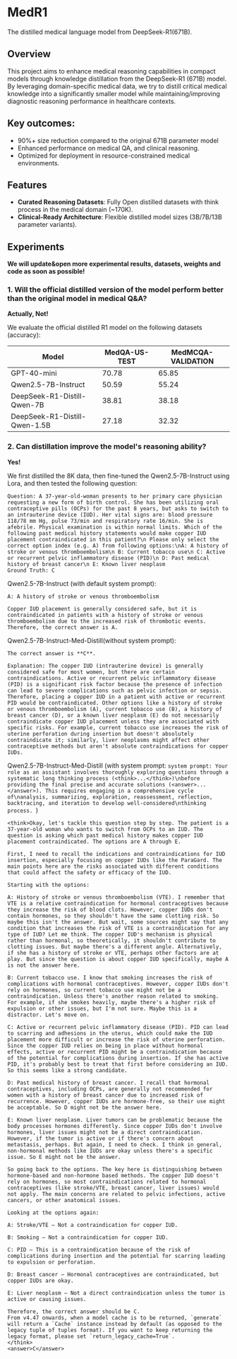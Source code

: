 # MedR1
The distilled medical language model from DeepSeek-R1(671B).

## Overview
This project aims to enhance medical reasoning capabilities in compact models through knowledge distillation from the DeepSeek-R1 (671B) model. By leveraging domain-specific medical data, we try to distill critical medical knowledge into a significantly smaller model while maintaining/improving diagnostic reasoning performance in healthcare contexts.

## Key outcomes:
- 90%+ size reduction compared to the original 671B parameter model
- Enhanced performance on medical QA, and clinical reasoning.
- Optimized for deployment in resource-constrained medical environments.

## Features
- **Curated Reasoning Datasets**: Fully Open distilled datasets with think process in the medical domain (~170K).
- **Clinical-Ready Architecture**: Flexible distilled model sizes (3B/7B/13B parameter variants).

## Experiments

**We will update&open more experimental results, datasets, weights and code as soon as possible!**

### 1. Will the official distilled version of the model perform better than the original model in medical Q&A? 

**Actually, Not!**

We evaluate the official distilled R1 model on the following datasets (accuracy):

| Model                | MedQA-US-TEST | MedMCQA-VALIDATION |
|-----------------------|-----------------|----------------|
| GPT-40-mini        | 70.78    | 65.85    |
| Qwen2.5-7B-Instruct | 50.59          | 55.24         |
| DeepSeek-R1-Distill-Qwen-7B      | 38.81     | 38.18 |
| DeepSeek-R1-Distill-Qwen-1.5B | 27.18 | 32.32 |

### 2. Can distillation improve the model's reasoning ability?

**Yes!**

We first distilled the 8K data, then fine-tuned the Qwen2.5-7B-Instruct using Lora, and then tested the following question:
```text
Question: A 37-year-old-woman presents to her primary care physician requesting a new form of birth control. She has been utilizing oral contraceptive pills (OCPs) for the past 8 years, but asks to switch to an intrauterine device (IUD). Her vital signs are: blood pressure 118/78 mm Hg, pulse 73/min and respiratory rate 16/min. She is afebrile. Physical examination is within normal limits. Which of the following past medical history statements would make copper IUD placement contraindicated in this patient?\n Please only select the correct option index (e.g. A) from following options:\nA: A history of stroke or venous thromboembolism\n B: Current tobacco use\n C: Active or recurrent pelvic inflammatory disease (PID)\n D: Past medical history of breast cancer\n E: Known liver neoplasm
Ground Truth: C
```

Qwen2.5-7B-Instruct (with default system prompt):
```text
A: A history of stroke or venous thromboembolism

Copper IUD placement is generally considered safe, but it is contraindicated in patients with a history of stroke or venous thromboembolism due to the increased risk of thrombotic events. Therefore, the correct answer is A.
```
Qwen2.5-7B-Instruct-Med-Distill(without system prompt):
```text
The correct answer is **C**.

Explanation: The copper IUD (intrauterine device) is generally considered safe for most women, but there are certain contraindications. Active or recurrent pelvic inflammatory disease (PID) is a significant risk factor because the presence of infection can lead to severe complications such as pelvic infection or sepsis. Therefore, placing a copper IUD in a patient with active or recurrent PID would be contraindicated. Other options like a history of stroke or venous thromboembolism (A), current tobacco use (B), a history of breast cancer (D), or a known liver neoplasm (E) do not necessarily contraindicate copper IUD placement unless they are associated with specific risks. For example, current tobacco use increases the risk of uterine perforation during insertion but doesn't absolutely contraindicate it; similarly, liver neoplasms might affect other contraceptive methods but aren't absolute contraindications for copper IUDs.
```
Qwen2.5-7B-Instruct-Med-Distill (with system prompt:
```system prompt: Your role as an assistant involves thoroughly exploring questions through a systematic long thinking process (<think>...</think>)\nbefore providing the final precise and accurate solutions (<answer>...</answer>). This requires engaging in a comprehensive cycle of\nanalysis, summarizing, exploration, reassessment, reflection, backtracing, and iteration to develop well-considered\nthinking process. ```)
```text
<think>Okay, let's tackle this question step by step. The patient is a 37-year-old woman who wants to switch from OCPs to an IUD. The question is asking which past medical history makes copper IUD placement contraindicated. The options are A through E.

First, I need to recall the indications and contraindications for IUD insertion, especially focusing on copper IUDs like the ParaGard. The main points here are the risks associated with different conditions that could affect the safety or efficacy of the IUD.

Starting with the options:

A: History of stroke or venous thromboembolism (VTE). I remember that VTE is a relative contraindication for hormonal contraceptives because they increase the risk of blood clots. However, copper IUDs don't contain hormones, so they shouldn't have the same clotting risk. So maybe this isn't the answer. But wait, some sources might say that any condition that increases the risk of VTE is a contraindication for any type of IUD? Let me think. The copper IUD's mechanism is physical rather than hormonal, so theoretically, it shouldn't contribute to clotting issues. But maybe there's a different angle. Alternatively, if she has a history of stroke or VTE, perhaps other factors are at play. But since the question is about copper IUD specifically, maybe A is not the answer here.

B: Current tobacco use. I know that smoking increases the risk of complications with hormonal contraceptives. However, copper IUDs don't rely on hormones, so current tobacco use might not be a contraindication. Unless there's another reason related to smoking. For example, if she smokes heavily, maybe there's a higher risk of expulsion or other issues, but I'm not sure. Maybe this is a distractor. Let's move on.

C: Active or recurrent pelvic inflammatory disease (PID). PID can lead to scarring and adhesions in the uterus, which could make the IUD placement more difficult or increase the risk of uterine perforation. Since the copper IUD relies on being in place without hormonal effects, active or recurrent PID might be a contraindication because of the potential for complications during insertion. If she has active PID, it's probably best to treat that first before considering an IUD. So this seems like a strong candidate.

D: Past medical history of breast cancer. I recall that hormonal contraceptives, including OCPs, are generally not recommended for women with a history of breast cancer due to increased risk of recurrence. However, copper IUDs are hormone-free, so their use might be acceptable. So D might not be the answer here.

E: Known liver neoplasm. Liver tumors can be problematic because the body processes hormones differently. Since copper IUDs don't involve hormones, liver issues might not be a direct contraindication. However, if the tumor is active or if there's concern about metastasis, perhaps. But again, I need to check. I think in general, non-hormonal methods like IUDs are okay unless there's a specific issue. So E might not be the answer.

So going back to the options. The key here is distinguishing between hormone-based and non-hormone based methods. The copper IUD doesn't rely on hormones, so most contraindications related to hormonal contraceptives (like stroke/VTE, breast cancer, liver issues) would not apply. The main concerns are related to pelvic infections, active cancers, or other anatomical issues.

Looking at the options again:

A: Stroke/VTE – Not a contraindication for copper IUD.

B: Smoking – Not a contraindication for copper IUD.

C: PID – This is a contraindication because of the risk of complications during insertion and the potential for scarring leading to expulsion or perforation.

D: Breast cancer – Hormonal contraceptives are contraindicated, but copper IUDs are okay.

E: Liver neoplasm – Not a direct contraindication unless the tumor is active or causing issues.

Therefore, the correct answer should be C.
From v4.47 onwards, when a model cache is to be returned, `generate` will return a `Cache` instance instead by default (as opposed to the legacy tuple of tuples format). If you want to keep returning the legacy format, please set `return_legacy_cache=True`.
</think>
<answer>C</answer>
```
